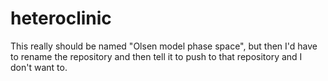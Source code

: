 # heteroclinic

This really should be named "Olsen model phase space", but then I'd have to rename the repository and then tell it to push to that repository and I don't want to.
